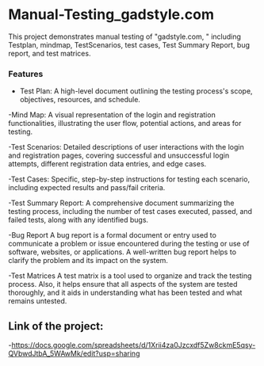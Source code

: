 # Manual-Testing_gadstyle.com
This project demonstrates manual testing of "gadstyle.com, " including Testplan, mindmap, TestScenarios, test cases, Test Summary Report, bug report, and test matrices.
### **Features**
   - Test Plan:
A high-level document outlining the testing process's scope, objectives, resources, and schedule.

-Mind Map: 
A visual representation of the login and registration functionalities, illustrating the user flow, potential actions, and areas for testing.

-Test Scenarios:
Detailed descriptions of user interactions with the login and registration pages, covering successful and unsuccessful login attempts, different registration data entries, and edge cases.

-Test Cases: 
Specific, step-by-step instructions for testing each scenario, including expected results and pass/fail criteria.

-Test Summary Report:
A comprehensive document summarizing the testing process, including the number of test cases executed, passed, and failed tests, along with any identified bugs.

-Bug Report
A bug report is a formal document or entry used to communicate a problem or issue encountered during the testing or use of software, websites, or applications. A well-written bug report helps to clarify the problem and its impact on the system.

-Test Matrices
A test matrix is a tool used to organize and track the testing process. Also, it helps ensure that all aspects of the system are tested thoroughly, and it aids in understanding what has been tested and what remains untested.

## Link of the project:
-https://docs.google.com/spreadsheets/d/1Xrii4za0Jzcxdf5Zw8ckmE5qsy-QVbwdJtbA_5WAwMk/edit?usp=sharing
